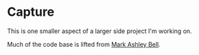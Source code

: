 # Capture

This is one smaller aspect of a larger side project I'm working on.

Much of the code base is lifted from [Mark Ashley Bell](https://markb.co.uk/building-a-simple-google-chrome-extension.html).
